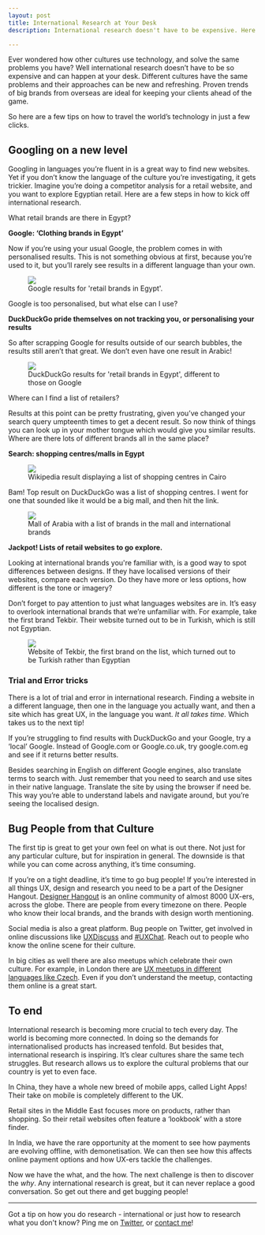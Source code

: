 ```yaml
---
layout: post
title: International Research at Your Desk
description: International research doesn't have to be expensive. Here I explain a few tricks I go through to discover UX trends across the World Wide Web. 

---
```


Ever wondered how other cultures use technology, and solve the same problems you have? Well international research doesn’t have to be so expensive and can happen at your desk. Different cultures have the same problems and their approaches can be new and refreshing. Proven trends of big brands from overseas are ideal for keeping your clients ahead of the game.

So here are a few tips on how to travel the world’s technology in just a few clicks. 

## Googling on a new level

Googling in languages you’re fluent in is a great way to find new websites. Yet if you don’t know the language of the culture you’re investigating, it gets trickier. Imagine you’re doing a competitor analysis for a retail website, and you want to explore Egyptian retail. Here are a few steps in how to kick off international research. 

<p class="no-margin"><span class="sidenote">What retail brands are there in Egypt?</span></p>
<p class="no-margin"><strong>Google: ‘Clothing brands in Egypt’</strong></p>
Now if you’re using your usual Google, the problem comes in with personalised results. This is not something obvious at first, because you’re used to it, but you’ll rarely see results in a different language than your own. 

<figure class="text-center">
	<img class="responsive-img medium position central" src="/images/posts/i8ln/i8ln-Egypt-results.png">
	<figcaption>Google results for 'retail brands in Egypt'.</figcaption>
</figure>

<p class="no-margin"><span class="sidenote">Google is too personalised, but what else can I use?</span></p>
<p class="no-margin"><strong>DuckDuckGo pride themselves on not tracking you, or personalising your results</strong></p>
So after scrapping Google for results outside of our search bubbles, the results still aren’t that great. We don’t even have one result in Arabic!

<figure class="text-center">
	<img class="responsive-img position central" src="/images/posts/i8ln/ddg-results.png">
	<figcaption>DuckDuckGo results for 'retail brands in Egypt', different to those on Google</figcaption>
</figure>

<p class="no-margin"><span class="sidenote">Where can I find a list of retailers?</span></p>
<p class="no-margin">Results at this point can be pretty frustrating, given you’ve changed your search query umpteenth times to get a decent result. So now think of things you can look up in your mother tongue which would give you similar results. Where are there lots of different brands all in the same place?</p>
<strong>Search: shopping centres/malls in Egypt</strong>

<figure class="text-center">
	<img class="responsive-img medium position central" src="/images/posts/i8ln/list-of-malls.png">
	<figcaption>Wikipedia result displaying a list of shopping centres in Cairo</figcaption>
</figure>

Bam! Top result on DuckDuckGo was a list of shopping centres. I went for one that sounded like it would be a big mall, and then hit the link.

<figure class="text-center">
	<img class="responsive-img position central" src="/images/posts/i8ln/mall-of-arabia.png">
	<figcaption>Mall of Arabia with a list of brands in the mall and international brands</figcaption>
</figure>

<strong>Jackpot! Lists of retail websites to go explore.</strong>

Looking at international brands you're familiar with, is a good way to spot differences between designs. If they have localised versions of their websites, compare each version. Do they have more or less options, how different is the tone or imagery?

Don’t forget to pay attention to just what languages websites are in. It’s easy to overlook international brands that we’re unfamiliar with. For example, take the first brand Tekbir. Their website turned out to be in Turkish, which is still not Egyptian.

<figure class="text-center">
	<img class="responsive-img position central" src="/images/posts/i8ln/tekbir.png">
	<figcaption>Website of Tekbir, the first brand on the list, which turned out to be Turkish rather than Egyptian</figcaption>
</figure>

### Trial and Error tricks

There is a lot of trial and error in international research. Finding a website in a different language, then one in the language you actually want, and then a site which has great UX, in the language you want. *It all takes time.* Which takes us to the next tip!

If you’re struggling to find results with DuckDuckGo and your Google, try a ‘local’ Google. Instead of Google.com or Google.co.uk, try google.com.eg and see if it returns better results.

Besides searching in English on different Google engines, also translate terms to search with. Just remember that you need to search and use sites in their native language. Translate the site by using the browser if need be. This way you’re able to understand labels and navigate around, but you’re seeing the localised design.

## Bug People from that Culture

The first tip is great to get your own feel on what is out there. Not just for any particular culture, but for inspiration in general. The downside is that while you can come across anything, it’s time consuming.

If you’re on a tight deadline, it’s time to go bug people! If you’re interested in all things UX, design and research you need to be a part of the Designer Hangout. [Designer Hangout] is an online community of almost 8000 UX-ers, across the globe. There are people from every timezone on there. People who know their local brands, and the brands with design worth mentioning.

Social media is also a great platform. Bug people on Twitter, get involved in online discussions like [UXDiscuss] and [#UXChat]. Reach out to people who know the online scene for their culture.

In big cities as well there are also meetups which celebrate their own culture. For example, in London there are [UX meetups in different languages like Czech]. Even if you don’t understand the meetup, contacting them online is a great start.

## To end

International research is becoming more crucial to tech every day. The world is becoming more connected. In doing so the demands for internationalised products has increased tenfold. But besides that, international research is inspiring. It’s clear cultures share the same tech struggles. But research allows us to explore the cultural problems that our country is yet to even face. 

<span class="sidenote">In China, they have a whole new breed of mobile apps, called Light Apps! Their take on mobile is completely different to the UK.</span>

<span class="sidenote">Retail sites in the Middle East focuses more on products, rather than shopping. So their retail websites often feature a ‘lookbook’ with a store finder.</span>

<span class="sidenote">In India, we have the rare opportunity at the moment to see how payments are evolving offline, with demonetisation. We can then see how this affects online payment options and how UX-ers tackle the challenges.</span>

Now we have the what, and the how. The next challenge is then to discover the *why*. Any international research is great, but it can never replace a good conversation. So get out there and get bugging people!

---

<span class="sidenote">Got a tip on how you do research - international or just how to research what you don't know? Ping me on [Twitter], or [contact me]!</span>

[Designer Hangout]:https://twitter.com/designerhangout
[UXDiscuss]:https://twitter.com/uxdiscuss
[#UXChat]:https://twitter.com/search?f=tweets&vertical=default&q=%23uxchat&src=typd
[UX meetups in different languages like Czech]:https://www.meetup.com/londonuxgroup/events/236266398/
[Twitter]:https://twitter.com/EChesters
[contact me]:/pages/contact.html